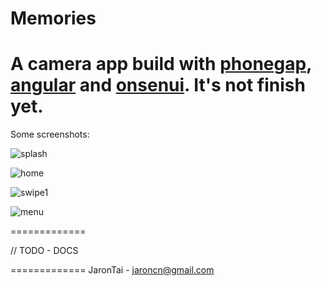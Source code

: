 Memories
=============

A camera app build with [phonegap](http://phonegap.com/), [angular](http://angularjs.org/) and [onsenui](http://onsenui.io/). 
It's not finish yet.
=============

Some screenshots:

![splash](https://raw2.github.com/jarontai/memories/master/screenshots/splash.png)

![home](https://raw2.github.com/jarontai/memories/master/screenshots/home.png)

![swipe1](https://raw2.github.com/jarontai/memories/master/screenshots/swipe.png)

![menu](https://raw2.github.com/jarontai/memories/master/screenshots/menu.png)


=============

// TODO - DOCS

=============
JaronTai - jaroncn@gmail.com
